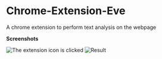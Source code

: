 # Chrome-Extension-Eve
A chrome extension to perform text analysis on the webpage

**Screenshots**


![The extension icon is clicked](screenshots/Screenshot(348).png?raw=true "Title")
![Result](https://github.com/Kakarot-2000/Chrome-Extension-Eve/blob/rohan-krishna/summarize/screenshots/Screenshot%20(349).png?raw=true)
